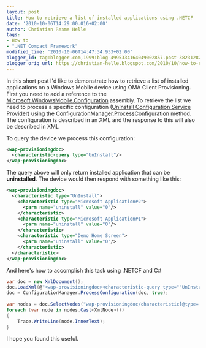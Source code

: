 ```yaml
---
layout: post
title: How to retrieve a list of installed applications using .NETCF
date: '2010-10-06T14:29:00.016+02:00'
author: Christian Resma Helle
tags:
- How to
- ".NET Compact Framework"
modified_time: '2010-10-06T14:47:34.933+02:00'
blogger_id: tag:blogger.com,1999:blog-4995334164049002857.post-3823128256528423396
blogger_orig_url: https://christian-helle.blogspot.com/2010/10/how-to-retrieve-list-of-installed.html
---
```


In this short post I'd like to demonstrate how to retrieve a list of installed applications on a Windows Mobile device using OMA Client Provisioning. First you need to add a reference to the [Microsoft.WindowsMobile.Configuration](https://learn.microsoft.com/en-us/previous-versions/aa455394(v=msdn.10)?WT.mc_id=DT-MVP-5004822) assembly. To retrieve the list we need to process a specific configuration ([UnInstall Configuration Service Provider](https://learn.microsoft.com/en-us/previous-versions/aa455977(v=msdn.10)?WT.mc_id=DT-MVP-5004822)) using the [ConfigurationManager.ProcessConfiguration](https://learn.microsoft.com/en-us/library/microsoft.windowsmobile.configuration.configurationmanager.processconfiguration.aspx?WT.mc_id=DT-MVP-5004822) method. The configuration is described in an XML and the response to this will also be described in XML  
  
To query the device we process this configuration:  
  
```xml
<wap-provisioningdoc>
  <characteristic-query type="UnInstall"/>
</wap-provisioningdoc>
```  
  
The query above will only return installed application that can be **uninstalled**. The device would then respond with something like this:  
  
```xml
<wap-provisioningdoc>
  <characteristic type="UnInstall">
    <characteristic type="Microsoft Application#2">
      <parm name="uninstall" value="0"/>
    </characteristic>
    <characteristic type="Microsoft Application#1">
      <parm name="uninstall" value="0"/>
    </characteristic>
    <characteristic type="Demo Home Screen">
      <parm name="uninstall" value="0"/>
    </characteristic>
  </characteristic>
</wap-provisioningdoc>
```  
  
And here's how to accomplish this task using .NETCF and C#  
  
```csharp
var doc = new XmlDocument();
doc.LoadXml(@"<wap-provisioningdoc><characteristic-query type=""UnInstall""/></wap-provisioningdoc>");
doc = ConfigurationManager.ProcessConfiguration(doc, true);
 
var nodes = doc.SelectNodes("wap-provisioningdoc/characteristic[@type='UnInstall']/characteristic/@type");
foreach (var node in nodes.Cast<XmlNode>())
{
    Trace.WriteLine(node.InnerText);
}
```  

I hope you found this useful.